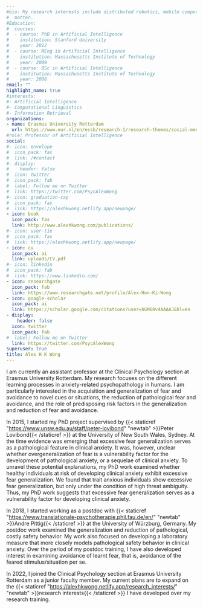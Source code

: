 ```yaml
---
#bio: My research interests include distributed robotics, mobile computing and programmable
#  matter.
#Education:
#  courses:
#  - course: PhD in Artificial Intelligence
#    institution: Stanford University
#    year: 2012
#  - course: MEng in Artificial Intelligence
#    institution: Massachusetts Institute of Technology
#    year: 2009
#  - course: BSc in Artificial Intelligence
#    institution: Massachusetts Institute of Technology
#    year: 2008
email: ""
highlight_name: true
#interests:
#- Artificial Intelligence
#- Computational Linguistics
#- Information Retrieval
organizations:
- name: Erasmus University Rotterdam
  url: https://www.eur.nl/en/essb/research-1/research-themes/social-mental-and-physical-health/emotional-disorders
#role: Professor of Artificial Intelligence
social:
#- icon: envelope
#  icon_pack: fas
#  link: /#contact
#- display:
#    header: false
#  icon: twitter
#  icon_pack: fab
#  label: Follow me on Twitter
#  link: https://twitter.com/PsycAlexWong
#- icon: graduation-cap
#  icon_pack: fas
#  link: https://alexhkwong.netlify.app/newpage/
- icon: book
  icon_pack: fas
  link: http://www.alexhkwong.com/publications/
#- icon: user-tie
#  icon_pack: fas
#  link: https://alexhkwong.netlify.app/newpage/  
- icon: cv
  icon_pack: ai
  link: uploads/CV.pdf
#- icon: linkedin
#  icon_pack: fab
#  link: https://www.linkedin.com/
- icon: researchgate
  icon_pack: fab
  link: https://www.researchgate.net/profile/Alex-Hon-Ki-Wong
- icon: google-scholar
  icon_pack: ai
  link: https://scholar.google.com/citations?user=hGM68v4AAAAJ&hl=en
- display:
    header: false
  icon: twitter
  icon_pack: fab
#  label: Follow me on Twitter
  link: https://twitter.com/PsycAlexWong  
superuser: true
title: Alex H K Wong
---
```


I am currently an assistant professor at the Clinical Psychology section at Erasmus University Rotterdam. My research focuses on the different learning processes in anxiety-related psychopathology in humans. I am particularly interested in the acquisition and generalization of fear and avoidance to novel cues or situations, the reduction of pathological fear and avoidance, and the role of predisposing risk factors in the generalization and reduction of fear and avoidance.


In 2015, I started my PhD project supervised by {{< staticref "https://www.unsw.edu.au/staff/peter-lovibond" "newtab" >}}Peter Lovibond{{< /staticref >}} at the University of New South Wales, Sydney. At the time evidence was emerging that excessive fear generalization serves as a pathological feature in clinical anxiety. It was, however, unclear whether overgeneralization of fear is a vulnerability factor for the development of pathological anxiety, or a sequelae of clinical anxiety. To unravel these potential explanations, my PhD work examined whether healthy individuals at risk of developing clinical anxiety exhibit excessive fear generalization. We found that trait anxious individuals show excessive fear generalization, but only under the condition of high threat ambiguity. Thus, my PhD work suggests that excessive fear generalization serves as a vulnerability factor for developing clinical anxiety.


In 2018, I started working as a postdoc with {{< staticref "https://www.translationale-psychotherapie.phil.fau.de/en/" "newtab" >}}Andre Pittig{{< /staticref >}} at the University of Würzburg, Germany. My postdoc work examined the generalization and reduction of pathological, costly safety behavior. My work also focused on developing a laboratory measure that more closely models pathological safety behavior in clinical anxiety. Over the period of my postdoc training, I have also developed interest in examining avoidance of learnt fear, that is, avoidance of the feared stimulus/situation per se.


In 2022, I joined the Clinical Psychology section at Erasmus University Rotterdam as a junior faculty member. My current plans are to expand on the {{< staticref "https://alexhkwong.netlify.app/research_interests/" "newtab" >}}research interests{{< /staticref >}} I have developed over my research training.



